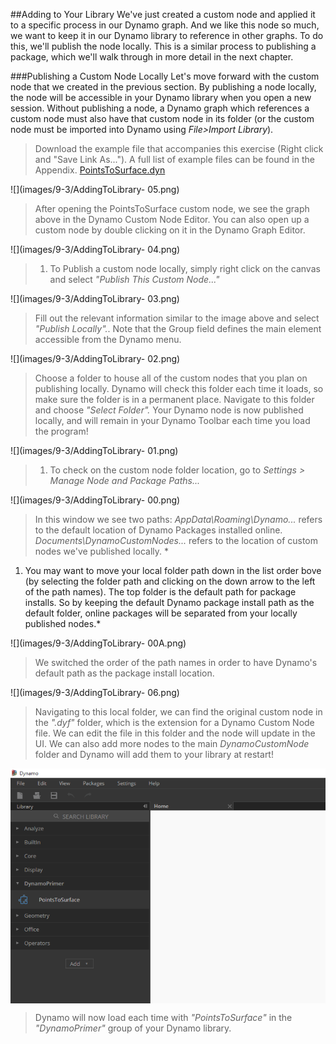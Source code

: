 <style>
img{display:block;margin-left: auto;   margin-right: auto }
</style>

##Adding to Your Library
We've just created a custom node and applied it to a specific process in our Dynamo graph. And we like this node so much, we want to keep it in our Dynamo library to reference in other graphs. To do this, we'll publish the node locally. This is a similar process to publishing a package, which we'll walk through in more detail in the next chapter.

###Publishing a Custom Node Locally
Let's move forward with the custom node that we created in the previous section. By publishing a node locally, the node will be accessible in your Dynamo library when you open a new session. Without publishing a node, a Dynamo graph which references a custom node must also have that custom node in its folder (or the custom node must be imported into Dynamo using *File>Import Library*).

>Download the example file that accompanies this exercise (Right click and "Save Link As..."). A full list of example files can be found in the Appendix. [PointsToSurface.dyn](datasets/9-3/PointsToSurface.dyf)

![](images/9-3/AddingToLibrary- 05.png)
> After opening the PointsToSurface custom node, we see the graph above in the Dynamo Custom Node Editor.  You can also open up a custom node by double clicking on it in the Dynamo Graph Editor.

![](images/9-3/AddingToLibrary- 04.png)
> 1. To Publish a custom node locally, simply right click on the canvas and select *"Publish This Custom Node..."*

![](images/9-3/AddingToLibrary- 03.png)
> Fill out the relevant information similar to the image above and select *"Publish Locally".*.  Note that the Group field defines the main element accessible from the Dynamo menu.

![](images/9-3/AddingToLibrary- 02.png)
> Choose a folder to house all of the custom nodes that you plan on publishing locally. Dynamo will check this folder each time it loads, so make sure the folder is in a permanent place.  Navigate to this folder and choose *"Select Folder".* Your Dynamo node is now published locally, and will remain in your Dynamo Toolbar each time you load the program!

![](images/9-3/AddingToLibrary- 01.png)
> 1. To check on the custom node folder location, go to *Settings > Manage Node and Package Paths...*

![](images/9-3/AddingToLibrary- 00.png)
> In this window we see two paths: *AppData\Roaming\Dynamo...* refers to the default location of Dynamo Packages installed online. *Documents\DynamoCustomNodes...* refers to the location of custom nodes we've published locally. *
1. You may want to move your local folder path down in the list order bove (by selecting the folder path and clicking on the down arrow to the left of the path names).  The top folder is the default path for package installs.  So by keeping the default Dynamo package install path as the default folder, online packages will be separated from your locally published nodes.*

![](images/9-3/AddingToLibrary- 00A.png)
> We switched the order of the path names in order to have Dynamo's default path as the package install location.

![](images/9-3/AddingToLibrary- 06.png)
> Navigating to this local folder, we can find the original custom node in the *".dyf"* folder, which is the extension for a Dynamo Custom Node file.  We can edit the file in this folder and the node will update in the UI. We can also add more nodes to the main *DynamoCustomNode* folder and Dynamo will add them to your library at restart!

![](images/9-3/library.png)
> Dynamo will now load each time with *"PointsToSurface"* in the *"DynamoPrimer"* group of your Dynamo library.